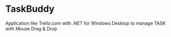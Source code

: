 # TaskBuddy

Application like Trello.com with .NET for Windows Desktop to manage TASK with Mouse Drag & Drop
